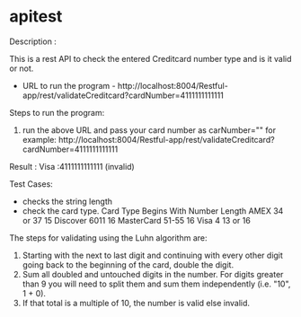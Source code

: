 # apitest
Description :

This is a rest API to check the entered Creditcard number type and is it valid or not.

* URL to run the program - http://localhost:8004/Restful-app/rest/validateCreditcard?cardNumber=4111111111111

Steps to run the program:

1) run the above URL and pass your card number as carNumber="<yourcardnumber>"
for example: http://localhost:8004/Restful-app/rest/validateCreditcard?cardNumber=4111111111111

Result : 
Visa :4111111111111 (invalid)

Test Cases:
- checks the string length
- check the card type.
Card Type   Begins With Number Length
AMEX 	    34 or 37            15
Discover    6011 		16
MasterCard  51-55 		16
Visa        4 			13 or 16


The steps for validating using the Luhn algorithm are:
1. Starting with the next to last digit and continuing with every other digit going back to the
beginning of the card, double the digit.
2. Sum all doubled and untouched digits in the number. For digits greater than 9 you will need to
split them and sum them independently (i.e. "10", 1 + 0).
3. If that total is a multiple of 10, the number is valid else invalid.